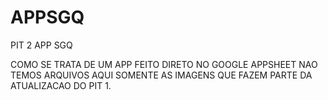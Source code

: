 # APPSGQ
PIT 2 APP SGQ

COMO SE TRATA DE UM APP FEITO DIRETO NO GOOGLE APPSHEET NAO TEMOS ARQUIVOS AQUI SOMENTE AS IMAGENS QUE FAZEM PARTE DA ATUALIZACAO DO PIT 1.
